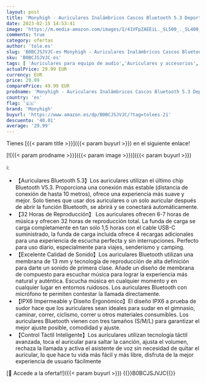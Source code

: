 ```yaml
---
layout: post
title: 'Monyhigh - Auriculares Inalámbricos Cascos Bluetooth 5.3 Deportivos in Ear con 4-Micrófono ENC Noise Reduction HiFi Estéreo Control Táctil IPX6 Impermeables 32H de reproducción para iPhone Xiaomi Samsung Huawei'
date: 2023-02-15 14:53:41
image: 'https://m.media-amazon.com/images/I/41VFpZAEEiL._SL500_._SL400_.jpg'
comments: true
category: ofertas
author: 'tole.es'
slug: 'B0BCJSJVJC-es Monyhigh - Auriculares Inalámbricos Cascos Bluetooth 5.3...'
sku: 'B0BCJSJVJC-es'
tags: [ 'Auriculares para equipo de audio','Auriculares y accesorios','Electrónica','iphone','monyhigh','🇪🇸', ]
actualPrice: 29.99 EUR
currency: EUR
price: 29.99
comparePrice: 49.99 EUR
prodname: 'Monyhigh - Auriculares Inalámbricos Cascos Bluetooth 5.3 Deportivos in Ear con 4-Micrófono ENC Noise Reduction HiFi Estéreo Control Táctil IPX6 Impermeables 32H de reproducción para iPhone Xiaomi Samsung Huawei'
country: 'es'
flag: '🇪🇸'
brand: 'Monyhigh'
buyurl: 'https://www.amazon.es/dp/B0BCJSJVJC/?tag=tolees-21'
descuento: '40.01'
average: '29.99'
---
```


Tienes [{{< param title >}}]({{< param buyurl >}}) en el siguiente enlace!

[![{{< param prodname >}}]({{< param image >}})]({{< param buyurl >}})

ℹ️:

- 【Auriculares Bluetooth 5.3】Los auriculares utilizan el último chip Bluetooth V5.3. Proporciona una conexión más estable (distancia de conexión de hasta 10 metros), ofrece una experiencia más suave y mejor. Solo tienes que usar dos auriculares o un solo auricular después de abrir la función Bluetooth, se abrirá y se conectará automáticamente.
- 【32 Horas de Reproducción】 Los auriculares ofrecen 6-7 horas de música y ofrecen 32 horas de reproducción total. La funda de carga se carga completamente en tan solo 1,5 horas con el cable USB-C suministrado, la funda de carga incluida ofrece 4 recargas adicionales para una experiencia de escucha perfecta y sin interrupciones. Perfecto para uso diario, especialmente para viajes, senderismo y camping.
- 【Excelente Calidad de Sonido】Los auriculares Bluetooth utilizan una membrana de 13 mm y tecnología de reproducción de alta definición para darte un sonido de primera clase. Añade un diseño de membrana de compuesto para escuchar música para lograr la experiencia más natural y auténtica. Escucha música en cualquier momento y en cualquier lugar en entornos ruidosos. Los auriculares Bluetooth con micrófono te permiten contestar la llamada directamente.
- 【IPX6 Impermeable y Diseño Ergonómico】El diseño IPX6 a prueba de sudor hace que los auriculares sean ideales para sudar en el gimnasio, caminar, correr, ciclismo, correr u otros materiales consumibles. Los auriculares Bluetooth vienen con tres tamaños (S/M/L) para garantizar el mejor ajuste posible, comodidad y ajuste.
- 【Control Táctil Inteligente】Los auriculares utilizan tecnología táctil avanzada, toca el auricular para saltar la canción, ajusta el volumen, rechaza la llamada y activa el asistente de voz sin necesidad de quitar el auricular, lo que hace tu vida más fácil y más libre, disfruta de la mejor experiencia de usuario fácilmente

[🛒 Accede a la oferta!!]({{< param buyurl >}})
{{<world>}}B0BCJSJVJC{{</world>}}
